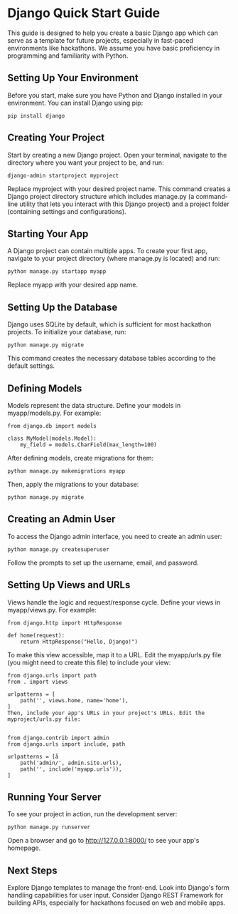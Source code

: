 # Django Quick Start Guide
This guide is designed to help you create a basic Django app which can serve as a template for future projects, especially in fast-paced environments like hackathons. We assume you have basic proficiency in programming and familiarity with Python.

## Setting Up Your Environment
Before you start, make sure you have Python and Django installed in your environment. You can install Django using pip:

```
pip install django
```

## Creating Your Project
Start by creating a new Django project. Open your terminal, navigate to the directory where you want your project to be, and run:

```
django-admin startproject myproject
```

Replace myproject with your desired project name. This command creates a Django project directory structure which includes manage.py (a command-line utility that lets you interact with this Django project) and a project folder (containing settings and configurations).

## Starting Your App
A Django project can contain multiple apps. To create your first app, navigate to your project directory (where manage.py is located) and run:

```
python manage.py startapp myapp
```

Replace myapp with your desired app name.

## Setting Up the Database
Django uses SQLite by default, which is sufficient for most hackathon projects. To initialize your database, run:

```
python manage.py migrate
```

This command creates the necessary database tables according to the default settings.

## Defining Models
Models represent the data structure. Define your models in myapp/models.py. For example:

```
from django.db import models

class MyModel(models.Model):
    my_field = models.CharField(max_length=100)
```

After defining models, create migrations for them:

```
python manage.py makemigrations myapp
```

Then, apply the migrations to your database:

```
python manage.py migrate
```

## Creating an Admin User
To access the Django admin interface, you need to create an admin user:

```
python manage.py createsuperuser
```
Follow the prompts to set up the username, email, and password.

## Setting Up Views and URLs
Views handle the logic and request/response cycle. Define your views in myapp/views.py. For example:

```
from django.http import HttpResponse

def home(request):
    return HttpResponse("Hello, Django!")
```

To make this view accessible, map it to a URL. Edit the myapp/urls.py file (you might need to create this file) to include your view:

```
from django.urls import path
from . import views

urlpatterns = [
    path('', views.home, name='home'),
]
Then, include your app's URLs in your project's URLs. Edit the myproject/urls.py file:


from django.contrib import admin
from django.urls import include, path

urlpatterns = [å
    path('admin/', admin.site.urls),
    path('', include('myapp.urls')),
]
```

## Running Your Server
To see your project in action, run the development server:

```
python manage.py runserver
```

Open a browser and go to http://127.0.0.1:8000/ to see your app's homepage.

## Next Steps
Explore Django templates to manage the front-end.
Look into Django's form handling capabilities for user input.
Consider Django REST Framework for building APIs, especially for hackathons focused on web and mobile apps.